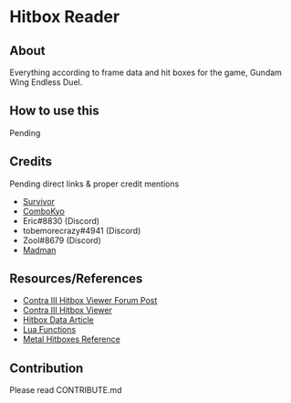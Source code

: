 # Hitbox Reader

## About

Everything according to frame data and hit boxes for the game, Gundam Wing Endless Duel. 

## How to use this

Pending
## Credits

Pending direct links & proper credit mentions

- [Survivor](https://twitter.com/endless_duel)
- [ComboKyo](https://github.com/ComboKyo)
- Eric#8830 (Discord)
- tobemorecrazy#4941 (Discord)
- Zool#8679 (Discord) 
- [Madman](https://twitter.com/Amedo310)

## Resources/References

- [Contra III Hitbox Viewer Forum Post](https://forum.speeddemosarchive.com/post/contra_3_hitbox_viewer.html)
- [Contra III Hitbox Viewer](https://pastebin.com/K7XH9w0F)
- [Hitbox Data Article](https://dammit.typepad.com/blog/2010/09/animated-hitbox-data.html)
- [Lua Functions](http://tasvideos.org/Bizhawk/LuaFunctions.html)
- [Metal Hitboxes Reference](https://github.com/OmnigamerSDA/Game-Research/blob/master/Metal%20Warriors/metalhitboxes_biz.lua)

## Contribution

Please read CONTRIBUTE.md


